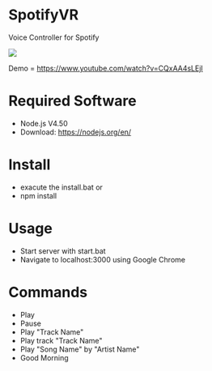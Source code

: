 # SpotifyVR
Voice Controller for Spotify

![](http://i.giphy.com/lMQFPLSAFdogo.gif)

Demo = https://www.youtube.com/watch?v=CQxAA4sLEjI

# Required Software
* Node.js V4.50  
* Download: https://nodejs.org/en/

# Install
* exacute the install.bat or
* npm install

# Usage
* Start server with start.bat
* Navigate to localhost:3000 using Google Chrome
 
# Commands
* Play
* Pause
* Play "Track Name"
* Play track "Track Name"
* Play "Song Name" by "Artist Name"
* Good Morning



